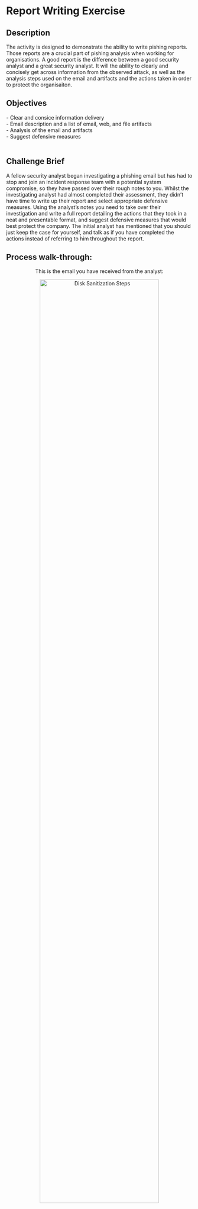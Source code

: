 <h1>Report Writing Exercise</h1>

<h2>Description</h2>
The activity is designed to demonstrate the ability to write pishing reports. Those reports are a crucial part of pishing analysis when working for organisations. A good report is the difference between a good security analyst and a great security analyst. It will the ability to clearly and concisely get across information from the observed attack, as well as the analysis steps used on the email and artifacts and the actions taken in order to protect the organisaiton.
<br />

<h2>Objectives</h2>
- Clear and consice information delivery <br />
- Email description and a list of email, web, and file artifacts<br />
- Analysis of the email and artifacts<br />
- Suggest defensive measures<br />
<br />

<h2>Challenge Brief</h2>
A fellow security analyst began investigating a phishing email but has had to stop and join an incident response team with a potential system compromise, so they have passed over their rough notes to you. Whilst the investigating analyst had almost completed their assessment, they didn’t have time to write up their report and select appropriate defensive measures. Using the analyst’s notes you need to take over their investigation and write a full report detailing the actions that they took in a neat and presentable format, and suggest defensive measures that would best protect the company. The initial analyst has mentioned that you should just keep the case for yourself, and talk as if you have completed the actions instead of referring to him throughout the report. 
<br />

<h2>Process walk-through:</h2>

<p align="center">
This is the email you have received from the analyst: <br/>

<p align="center">
<img src="https://imgur.com/20IU5Qm" height="80%" width="80%" alt="Disk Sanitization Steps"/>
<br />
